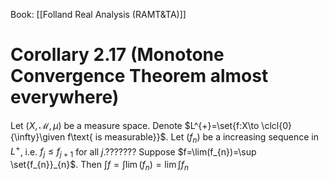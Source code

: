 Book: [[Folland Real Analysis (RAMT&TA)]]
# Corollary 2.17 (Monotone Convergence Theorem almost everywhere)
Let $(X,\mathcal{M},\mu)$ be a measure space.
Denote $L^{+}=\set{f:X\to \clcl{0}{\infty}\given f\text{ is measurable}}$.
Let $(f_{n})$ be a increasing sequence in $L^{+}$, i.e. $f_{j}\leq f_{j+1}$ for all $j$.???????
Suppose $f=\lim(f_{n})=\sup \set{f_{n}}_{n}$.
Then $\int f=\int \lim(f_{n})=\lim \int f_{n}$